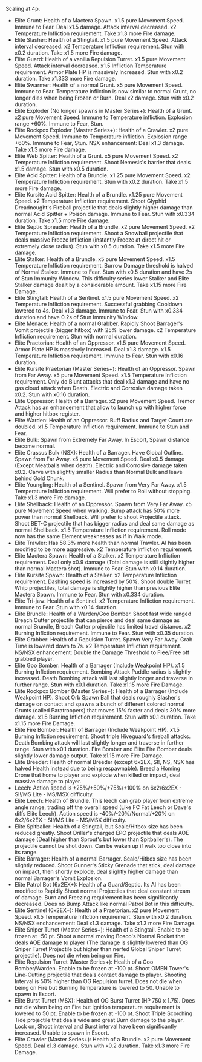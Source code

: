 Scaling at 4p.
- Elite Grunt: Health of a Mactera Spawn. x1.5 pure Movement Speed. Immune to Fear. Deal x1.5 damage. Attack interval decreased. x2 Temperature Infliction requirement. Take x1.3 more Fire damage.
- Elite Slasher: Health of a Stingtail. x1.5 pure Movement Speed. Attack interval decreased. x2 Temperature Infliction requirement. Stun with x0.2 duration. Take x1.5 more Fire damage.
- Elite Guard: Health of a vanilla Repulsion Turret. x1.5 pure Movement Speed. Attack interval decreased. x1.5 Infliction Temperature requirement. Armor Plate HP is massively Increased. Stun with x0.2 duration. Take x1.333 more Fire damage.
- Elite Swarmer: Health of a normal Grunt. x5 pure Movement Speed. Immune to Fear. Temperature infliction is now similar to normal Grunt, no longer dies when being Frozen or Burn. Deal x2 damage. Stun with x0.2 duration.
- Elite Exploder (No longer spawns in Master Series+): Health of a Grunt. x2 pure Movement Speed. Immune to Temperature infliction. Explosion range +60%. Immune to Fear, Stun.
- Elite Rockpox Exploder (Master Series+): Health of a Crawler. x2 pure Movement Speed. Immune to Temperature infliction. Explosion range +60%. Immune to Fear, Stun. NSX enhancement: Deal x1.3 damage. Take x1.3 more Fire damage.
- Elite Web Spitter: Health of a Grunt. x5 pure Movement Speed. x2 Temperature Infliction requirement. Shoot Nemesis's barrier that deals x1.5 damage. Stun with x0.5 duration.
- Elite Acid Spitter: Health of a Brundle. x1.25 pure Movement Speed. x2 Temperature Infliction requirement. Stun with x0.2 duration. Take x1.5 more Fire damage.
- Elite Kursite Acid Spitter: Health of a Brundle. x1.25 pure Movement Speed. x2 Temperature Infliction requirement. Shoot Glyphid Dreadnought's Fireball projectile that deals slightly higher damage than normal Acid Spitter + Poison damage. Immune to Fear. Stun with x0.334 duration. Take x1.5 more Fire damage.
- Elite Septic Spreader: Health of a Brundle. x2 pure Movement Speed. x2 Temperature Infliction requirement. Shoot a Snowball projectile that deals massive Freeze Infliction (instantly Freeze at direct hit or extremely close radius). Stun with x0.5 duration. Take x1.5 more Fire damage.
- Elite Stalker: Health of a Brundle. x5 pure Movement Speed. x1.5 Temperature Infliction requirement. Burrow Damage threshold is halved of Normal Stalker. Immune to Fear. Stun with x0.5 duration and have 2s of Stun Immunity Window. This difficulty series lower Stalker and Elite Stalker damage dealt by a considerable amount. Take x1.15 more Fire Damage.
- Elite Stingtail: Health of a Sentinel. x1.5 pure Movement Speed. x2 Temperature Infliction requirement. Successful grabbing Cooldown lowered to 4s. Deal x1.3 damage. Immune to Fear. Stun with x0.334 duration and have 0.2s of Stun Immunity Window.
- Elite Menace: Health of a normal Grabber. Rapidly Shoot Barrager's Vomit projectile (bigger hitbox) with 25% lower damage. x2 Temperature Infliction requirement. Stun with normal duration.
- Elite Praetorian: Health of an Oppressor. x1.5 pure Movement Speed. Armor Plate HP is massively Increased. Deal x1.3 damage. x1.5 Temperature Infliction requirement. Immune to Fear. Stun with x0.16 duration.
- Elite Kursite Praetorian (Master Series+): Health of an Oppressor. Spawn from Far Away. x5 pure Movement Speed. x1.5 Temperature Infliction requirement. Only do Blunt attacks that deal x1.3 damage and have no gas cloud attack when Death. Electric and Corrosive damage taken x0.2. Stun with x0.16 duration.
- Elite Oppressor: Health of a Barrager. x2 pure Movement Speed. Tremor Attack has an enhancement that allow to launch up with higher force and higher hitbox register.
- Elite Warden: Health of an Oppressor. Buff Radius and Target Count are doubled. x1.5 Temperature Infliction requirement. Immune to Stun and Fear. 
- Elite Bulk: Spawn from Extremely Far Away. In Escort, Spawn distance become normal.
- Elite Crassus Bulk (NSX): Health of a Barrager. Have Global Outline. Spawn from Far Away. x5 pure Movement Speed. Deal x0.5 damage (Except Meatballs when death). Electric and Corrosive damage taken x0.2. Carve with slightly smaller Radius than Normal Bulk and leave behind Gold Chunk.
- Elite Youngling: Health of a Sentinel. Spawn from Very Far Away. x1.5 Temperature Infliction requirement. Will prefer to Roll without stopping. Take x1.3 more Fire damage.
- Elite Shellback: Health of an Oppressor. Spawn from Very Far Away. x5 pure Movement Speed when walking. Bump attack has 50% more power than normal Shellback. Will prefer to shoot Projectile attack. Shoot BET-C projectile that has bigger radius and deal same damage as normal Shellback. x1.5 Temperature Infliction requirement. Roll mode now has the same Element weaknesses as if in Walk mode.
- Elite Trawler: Has 58.3% more health than normal Trawler. AI has been modified to be more aggressive. x2 Temperature infliction requirement.
- Elite Mactera Spawn: Health of a Stalker. x2 Temperature Infliction requirement. Deal only x0.9 damage (Total damage is still slightly higher than normal Mactera shot). Immune to Fear. Stun with x0.14 duration.
- Elite Kursite Spawn: Health of a Stalker. x2 Temperature Infliction requirement. Dashing speed is increased by 50%. Shoot double Turret Whip projectiles, total damage is slightly higher than previous Elite Mactera Spawn. Immune to Fear. Stun with x0.334 duration.
- Elite Tri-jaw: Health of a Sentinel. x2 Temperature Infliction requirement. Immune to Fear. Stun with x0.14 duration.
- Elite Brundle: Health of a Warden/Goo Bomber. Shoot fast wide ranged Breach Cutter projectile that can pierce and deal same damage as normal Brundle, Breach Cutter projectile has limited travel distance. x2 Burning Inflction requirement. Immune to Fear. Stun with x0.35 duration.
- Elite Grabber: Health of a Repulsion Turret. Spawn Very Far Away. Grab Time is lowered down to 7s. x2 Temperature Infliction requirement. NS/NSX enhancement: Double the Damage Threshold to Flee/Free off grabbed player. 
- Elite Goo Bomber: Health of a Barrager (Include Weakpoint HP). x1.5 Burning Inflction requirement. Bombing Attack Puddle radius is slightly increased. Death Bombing attack will last slightly longer and traverse in further range. Stun with x0.1 duration. Take x1.15 more Fire Damage.
- Elite Rockpox Bomber (Master Series+): Health of a Barrager (Include Weakpoint HP). Shoot Orb Spawn Ball that deals roughly Slasher's damage on contact and spawns a bunch of different colored normal Grunts (called Paratroopers) that moves 15% faster and deals 30% more damage. x1.5 Burning Inflction requirement. Stun with x0.1 duration. Take x1.15 more Fire Damage.
- Elite Fire Bomber: Health of Barrager (Include Weakpoint HP). x1.5 Burning Inflction requirement. Shoot triple Hiveguard's fireball attacks. Death Bombing attack will last slightly longer and traverse in further range. Stun with x0.1 duration. Fire Bomber and Elite Fire Bomber deals slightly lower damage output. Take x1.15 more Fire Damage.
- Elite Breeder: Health of normal Breeder (except 6x2EX, SI!, NS, NSX has halved Health instead due to being respawnable). Breed a Homing Drone that home to player and explode when killed or impact, deal massive damage to player. 
- Leech: Action speed is +25%/+50%/+75%/+100% on 6x2/6x2EX - SI!/MS Lite - MS/MSX difficulty.
- Elite Leech: Health of Brundle. This leech can grab player from extreme angle range, trading off the overall speed (Like FC Fat Leech or Dave's diffs Elite Leech). Action speed is -40%/-20%/Normal/+20% on 6x2/6x2EX - SI!/MS Lite - MS/MSX  difficulty.
- Elite Spitballer: Health of a Stingtail, but Scale/Hitbox size has been reduced greatly. Shoot Driller's charged EPC projectile that deals AOE damage (Deal higher than Sprout's but lower than Spitballer's). The projectile cannot be shot down. Can be waken up if walk too close into its range.
- Elite Barrager: Health of a normal Barrager. Scale/Hitbox size has been slightly reduced. Shoot Gunner's Sticky Grenade that stick, deal damage on impact, then shortly explode, deal slightly higher damage than normal Barrager's Vomit Explosion.
- Elite Patrol Bot (6x2EX+): Health of a Guard/Septic. Its AI has been modified to Rapidly Shoot normal Projectiles that deal constant stream of damage. Burn and Freezing requirement has been significantly decreased. Does no Bump Attack like normal Patrol Bot in this difficulty.
- Elite Sentinel (6x2EX+): Health of a Praetorian. x2 pure Movement Speed. x1.5 Temperature Inflction requirement. Stun with x0.2 duration. NS/NSX enchancement: Deal x1.3 damage. Take x1.3 more Fire Damage.
- Elite Sniper Turret (Master Series+): Health of a Stingtail. Enable to be frozen at -50 pt. Shoot a normal moving Bosco's Normal Rocket that deals AOE damage to player (The damage is slightly lowered than OG Sniper Turret Projectile but higher than nerfed Global Sniper Turret projectile). Does not die when being on Fire.
- Elite Repulsion Turret (Master Series+): Health of a Goo Bomber/Warden. Enable to be frozen at -100 pt. Shoot OMEN Tower's Line-Cutting projectile that deals contact damage to player. Shooting Interval is 50% higher than OG Repulsion turret. Does not die when being on Fire but Burning Temperature is lowered to 50. Unable to spawn in Escort. 
- Elite Burst Turret (MSX): Health of OG Burst Turret (HP 750 x 1.75). Does not die when being on Fire but Ignition temperature requirement is lowered to 50 pt. Enable to be frozen at -100 pt. Shoot Triple Scorching Tide projectile that deals wide and great Burn damage to the player. Lock on, Shoot interval and Burst interval have been significantly increased. Unable to spawn in Escort.
- Elite Crawler (Master Series+): Health of a Brundle. x2 pure Movement Speed. Deal x1.3 damage. Stun with x0.2 duration. Take x1.3 more Fire Damage.